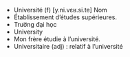 - Université (f) [y.ni.vɛʁ.si.te] Nom
- Établissement d’études supérieures.
- Trường đại học
- University
- Mon frère étudie à l’université.
- Universitaire (adj) : relatif à l’université